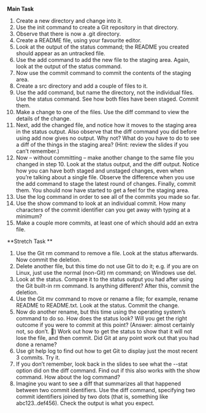 **Main Task**
1. Create a new directory and change into it. 
2. Use the init command to create a Git repository in that directory. 
3. Observe that there is now a .git directory. 
4. Create a README file, using your favourite editor. 
5. Look at the output of the status command; the README you created should appear as an 
untracked file. 
6. Use the add command to add the new file to the staging area. Again, look at the output of 
the status command. 
7. Now use the commit command to commit the contents of the staging area. 
8. Create a src directory and add a couple of files to it. 
9. Use the add command, but name the directory, not the individual files. Use the status 
command. See how both files have been staged. Commit them. 
10.  Make a change to one of the files. Use the diff command to view the details of the change. 
11.  Next, add the changed file, and notice how it moves to the staging area in the status 
output. Also observe that the diff command you did before using add now gives no output. 
Why not? What do you have to do to see a diff of the things in the staging area? (Hint: 
review the slides if you can’t remember.) 
12.  Now – without committing – make another change to the same file you changed in step 10. 
Look at the status output, and the diff output. Notice how you can have both staged and 
unstaged changes, even when you’re talking about a single file. Observe the difference when 
you use the add command to stage the latest round of changes. Finally, commit them. You 
should now have started to get a feel for the staging area. 
13.  Use the log command in order to see all of the commits you made so far. 
14.  Use the show command to look at an individual commit. How many characters of the 
commit identifier can you get away with typing at a minimum? 
15.  Make a couple more commits, at least one of which should add an extra file. 

**Stretch Task **
1. Use the Git rm command to remove a file. Look at the status afterwards. Now commit the 
deletion. 
2. Delete another file, but this time do not use Git to do it; e.g. if you are on Linux, just use the 
normal (non-Git) rm command; on Windows use del. 
3. Look at the status. Compare it to the status output you had after using the Git built-in rm 
command. Is anything different? After this, commit the deletion. 
4. Use the Git mv command to move or rename a file; for example, rename README to 
README.txt. Look at the status. Commit the change. 
5. Now do another rename, but this time using the operating system’s command to do so. How 
does the status look? Will you get the right outcome if you were to commit at this point? 
(Answer: almost certainly not, so don’t. ) Work out how to get the status to show that it 
will not lose the file, and then commit. Did Git at any point work out that you had done a 
rename? 
6. Use git help log to find out how to get Git to display just the most recent 3 commits. Try 
it. 
7. If you don’t remember, look back in the slides to see what the --stat option did on the 
diff command. Find out if this also works with the show command. How about the log 
command? 
8. Imagine you want to see a diff that summarizes all that happened between two commit 
identifiers. Use the diff command, specifying two commit identifiers joined by two dots 
(that is, something like abc123..def456). Check the output is what you expect. 
